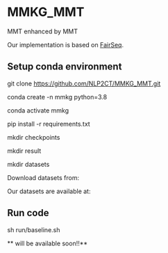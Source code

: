 # MMKG_MMT

MMT enhanced by MMT

Our implementation is based on [FairSeq](https://github.com/pytorch/fairseq.git).

## Setup conda environment

git clone https://github.com/NLP2CT/MMKG_MMT.git

conda create -n mmkg python=3.8

conda activate mmkg

pip install -r requirements.txt

mkdir checkpoints

mkdir result

mkdir datasets

Download datasets from: 

Our datasets are available at:

## Run code

sh run/baseline.sh

** will be available soon!!**
